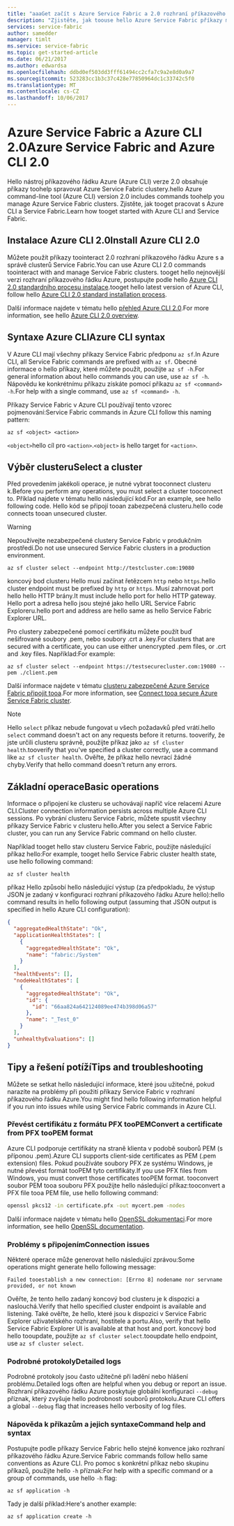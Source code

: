 ```yaml
---
title: "aaaGet začít s Azure Service Fabric a 2.0 rozhraní příkazového řádku Azure"
description: "Zjistěte, jak toouse hello Azure Service Fabric příkazy modulu v Azure CLI verze 2.0. Zjistěte, jak tooconnect tooa clusteru a jak toomanage aplikace."
services: service-fabric
author: samedder
manager: timlt
ms.service: service-fabric
ms.topic: get-started-article
ms.date: 06/21/2017
ms.author: edwardsa
ms.openlocfilehash: ddbd0ef503dd3fff61494cc2cfa7c9a2e8d0a9a7
ms.sourcegitcommit: 523283cc1b3c37c428e77850964dc1c33742c5f0
ms.translationtype: MT
ms.contentlocale: cs-CZ
ms.lasthandoff: 10/06/2017
---
```

# <a name="azure-service-fabric-and-azure-cli-20"></a><span data-ttu-id="6fb05-104">Azure Service Fabric a Azure CLI 2.0</span><span class="sxs-lookup"><span data-stu-id="6fb05-104">Azure Service Fabric and Azure CLI 2.0</span></span>

<span data-ttu-id="6fb05-105">Hello nástroj příkazového řádku Azure (Azure CLI) verze 2.0 obsahuje příkazy toohelp spravovat Azure Service Fabric clustery.</span><span class="sxs-lookup"><span data-stu-id="6fb05-105">hello Azure command-line tool (Azure CLI) version 2.0 includes commands toohelp you manage Azure Service Fabric clusters.</span></span> <span data-ttu-id="6fb05-106">Zjistěte, jak tooget pracovat s Azure CLI a Service Fabric.</span><span class="sxs-lookup"><span data-stu-id="6fb05-106">Learn how tooget started with Azure CLI and Service Fabric.</span></span>

## <a name="install-azure-cli-20"></a><span data-ttu-id="6fb05-107">Instalace Azure CLI 2.0</span><span class="sxs-lookup"><span data-stu-id="6fb05-107">Install Azure CLI 2.0</span></span>

<span data-ttu-id="6fb05-108">Můžete použít příkazy toointeract 2.0 rozhraní příkazového řádku Azure s a správě clusterů Service Fabric.</span><span class="sxs-lookup"><span data-stu-id="6fb05-108">You can use Azure CLI 2.0 commands toointeract with and manage Service Fabric clusters.</span></span> <span data-ttu-id="6fb05-109">tooget hello nejnovější verzi rozhraní příkazového řádku Azure, postupujte podle hello [Azure CLI 2.0 standardního procesu instalace](https://docs.microsoft.com/en-us/cli/azure/install-azure-cli).</span><span class="sxs-lookup"><span data-stu-id="6fb05-109">tooget hello latest version of Azure CLI, follow hello [Azure CLI 2.0 standard installation process](https://docs.microsoft.com/en-us/cli/azure/install-azure-cli).</span></span>

<span data-ttu-id="6fb05-110">Další informace najdete v tématu hello [přehled Azure CLI 2.0](https://docs.microsoft.com/en-us/cli/azure/overview).</span><span class="sxs-lookup"><span data-stu-id="6fb05-110">For more information, see hello [Azure CLI 2.0 overview](https://docs.microsoft.com/en-us/cli/azure/overview).</span></span>

## <a name="azure-cli-syntax"></a><span data-ttu-id="6fb05-111">Syntaxe Azure CLI</span><span class="sxs-lookup"><span data-stu-id="6fb05-111">Azure CLI syntax</span></span>

<span data-ttu-id="6fb05-112">V Azure CLI mají všechny příkazy Service Fabric předponu `az sf`.</span><span class="sxs-lookup"><span data-stu-id="6fb05-112">In Azure CLI, all Service Fabric commands are prefixed with `az sf`.</span></span> <span data-ttu-id="6fb05-113">Obecné informace o hello příkazy, které můžete použít, použijte `az sf -h`.</span><span class="sxs-lookup"><span data-stu-id="6fb05-113">For general information about hello commands you can use, use `az sf -h`.</span></span> <span data-ttu-id="6fb05-114">Nápovědu ke konkrétnímu příkazu získáte pomocí příkazu `az sf <command> -h`.</span><span class="sxs-lookup"><span data-stu-id="6fb05-114">For help with a single command, use `az sf <command> -h`.</span></span>

<span data-ttu-id="6fb05-115">Příkazy Service Fabric v Azure CLI používají tento vzorec pojmenování:</span><span class="sxs-lookup"><span data-stu-id="6fb05-115">Service Fabric commands in Azure CLI follow this naming pattern:</span></span>

```azurecli
az sf <object> <action>
```

<span data-ttu-id="6fb05-116">`<object>`hello cíl pro `<action>`.</span><span class="sxs-lookup"><span data-stu-id="6fb05-116">`<object>` is hello target for `<action>`.</span></span>

## <a name="select-a-cluster"></a><span data-ttu-id="6fb05-117">Výběr clusteru</span><span class="sxs-lookup"><span data-stu-id="6fb05-117">Select a cluster</span></span>

<span data-ttu-id="6fb05-118">Před provedením jakékoli operace, je nutné vybrat tooconnect clusteru k.</span><span class="sxs-lookup"><span data-stu-id="6fb05-118">Before you perform any operations, you must select a cluster tooconnect to.</span></span> <span data-ttu-id="6fb05-119">Příklad najdete v tématu hello následující kód.</span><span class="sxs-lookup"><span data-stu-id="6fb05-119">For an example, see hello following code.</span></span> <span data-ttu-id="6fb05-120">Hello kód se připojí tooan zabezpečená clusteru.</span><span class="sxs-lookup"><span data-stu-id="6fb05-120">hello code connects tooan unsecured cluster.</span></span>

> [!WARNING]
> <span data-ttu-id="6fb05-121">Nepoužívejte nezabezpečené clustery Service Fabric v produkčním prostředí.</span><span class="sxs-lookup"><span data-stu-id="6fb05-121">Do not use unsecured Service Fabric clusters in a production environment.</span></span>

```azurecli
az sf cluster select --endpoint http://testcluster.com:19080
```

<span data-ttu-id="6fb05-122">koncový bod clusteru Hello musí začínat řetězcem `http` nebo `https`.</span><span class="sxs-lookup"><span data-stu-id="6fb05-122">hello cluster endpoint must be prefixed by `http` or `https`.</span></span> <span data-ttu-id="6fb05-123">Musí zahrnovat port hello hello HTTP brány.</span><span class="sxs-lookup"><span data-stu-id="6fb05-123">It must include hello port for hello HTTP gateway.</span></span> <span data-ttu-id="6fb05-124">Hello port a adresa hello jsou stejné jako hello URL Service Fabric Exploreru.</span><span class="sxs-lookup"><span data-stu-id="6fb05-124">hello port and address are hello same as hello Service Fabric Explorer URL.</span></span>

<span data-ttu-id="6fb05-125">Pro clustery zabezpečené pomocí certifikátu můžete použít buď nešifrované soubory .pem, nebo soubory .crt a .key.</span><span class="sxs-lookup"><span data-stu-id="6fb05-125">For clusters that are secured with a certificate, you can use either unencrypted .pem files, or .crt and .key files.</span></span> <span data-ttu-id="6fb05-126">Například:</span><span class="sxs-lookup"><span data-stu-id="6fb05-126">For example:</span></span>

```azurecli
az sf cluster select --endpoint https://testsecurecluster.com:19080 --pem ./client.pem
```

<span data-ttu-id="6fb05-127">Další informace najdete v tématu [clusteru zabezpečené Azure Service Fabric připojit tooa](service-fabric-connect-to-secure-cluster.md).</span><span class="sxs-lookup"><span data-stu-id="6fb05-127">For more information, see [Connect tooa secure Azure Service Fabric cluster](service-fabric-connect-to-secure-cluster.md).</span></span>

> [!NOTE]
> <span data-ttu-id="6fb05-128">Hello `select` příkaz nebude fungovat u všech požadavků před vrátí.</span><span class="sxs-lookup"><span data-stu-id="6fb05-128">hello `select` command doesn't act on any requests before it returns.</span></span> <span data-ttu-id="6fb05-129">tooverify, že jste určili clusteru správně, použijte příkaz jako `az sf cluster health`.</span><span class="sxs-lookup"><span data-stu-id="6fb05-129">tooverify that you've specified a cluster correctly, use a command like `az sf cluster health`.</span></span> <span data-ttu-id="6fb05-130">Ověřte, že příkaz hello nevrací žádné chyby.</span><span class="sxs-lookup"><span data-stu-id="6fb05-130">Verify that hello command doesn't return any errors.</span></span>

## <a name="basic-operations"></a><span data-ttu-id="6fb05-131">Základní operace</span><span class="sxs-lookup"><span data-stu-id="6fb05-131">Basic operations</span></span>

<span data-ttu-id="6fb05-132">Informace o připojení ke clusteru se uchovávají napříč více relacemi Azure CLI.</span><span class="sxs-lookup"><span data-stu-id="6fb05-132">Cluster connection information persists across multiple Azure CLI sessions.</span></span> <span data-ttu-id="6fb05-133">Po vybrání clusteru Service Fabric, můžete spustit všechny příkazy Service Fabric v clusteru hello.</span><span class="sxs-lookup"><span data-stu-id="6fb05-133">After you select a Service Fabric cluster, you can run any Service Fabric command on hello cluster.</span></span>

<span data-ttu-id="6fb05-134">Například tooget hello stav clusteru Service Fabric, použijte následující příkaz hello:</span><span class="sxs-lookup"><span data-stu-id="6fb05-134">For example, tooget hello Service Fabric cluster health state, use hello following command:</span></span>

```azurecli
az sf cluster health
```

<span data-ttu-id="6fb05-135">příkaz Hello způsobí hello následující výstup (za předpokladu, že výstup JSON je zadaný v konfiguraci rozhraní příkazového řádku Azure hello):</span><span class="sxs-lookup"><span data-stu-id="6fb05-135">hello command results in hello following output (assuming that JSON output is specified in hello Azure CLI configuration):</span></span>

```json
{
  "aggregatedHealthState": "Ok",
  "applicationHealthStates": [
    {
      "aggregatedHealthState": "Ok",
      "name": "fabric:/System"
    }
  ],
  "healthEvents": [],
  "nodeHealthStates": [
    {
      "aggregatedHealthState": "Ok",
      "id": {
        "id": "66aa824a642124089ee474b398d06a57"
      },
      "name": "_Test_0"
    }
  ],
  "unhealthyEvaluations": []
}
```

## <a name="tips-and-troubleshooting"></a><span data-ttu-id="6fb05-136">Tipy a řešení potíží</span><span class="sxs-lookup"><span data-stu-id="6fb05-136">Tips and troubleshooting</span></span>

<span data-ttu-id="6fb05-137">Můžete se setkat hello následující informace, které jsou užitečné, pokud narazíte na problémy při použití příkazy Service Fabric v rozhraní příkazového řádku Azure.</span><span class="sxs-lookup"><span data-stu-id="6fb05-137">You might find hello following information helpful if you run into issues while using Service Fabric commands in Azure CLI.</span></span>

### <a name="convert-a-certificate-from-pfx-toopem-format"></a><span data-ttu-id="6fb05-138">Převést certifikátu z formátu PFX tooPEM</span><span class="sxs-lookup"><span data-stu-id="6fb05-138">Convert a certificate from PFX tooPEM format</span></span>

<span data-ttu-id="6fb05-139">Azure CLI podporuje certifikáty na straně klienta v podobě souborů PEM (s příponou .pem).</span><span class="sxs-lookup"><span data-stu-id="6fb05-139">Azure CLI supports client-side certificates as PEM (.pem extension) files.</span></span> <span data-ttu-id="6fb05-140">Pokud používáte soubory PFX ze systému Windows, je nutné převést formát tooPEM tyto certifikáty.</span><span class="sxs-lookup"><span data-stu-id="6fb05-140">If you use PFX files from Windows, you must convert those certificates tooPEM format.</span></span> <span data-ttu-id="6fb05-141">tooconvert soubor PEM tooa souboru PFX použijte hello následující příkaz:</span><span class="sxs-lookup"><span data-stu-id="6fb05-141">tooconvert a PFX file tooa PEM file, use hello following command:</span></span>

```bash
openssl pkcs12 -in certificate.pfx -out mycert.pem -nodes
```

<span data-ttu-id="6fb05-142">Další informace najdete v tématu hello [OpenSSL dokumentaci](https://www.openssl.org/docs/).</span><span class="sxs-lookup"><span data-stu-id="6fb05-142">For more information, see hello [OpenSSL documentation](https://www.openssl.org/docs/).</span></span>

### <a name="connection-issues"></a><span data-ttu-id="6fb05-143">Problémy s připojením</span><span class="sxs-lookup"><span data-stu-id="6fb05-143">Connection issues</span></span>

<span data-ttu-id="6fb05-144">Některé operace může generovat hello následující zprávou:</span><span class="sxs-lookup"><span data-stu-id="6fb05-144">Some operations might generate hello following message:</span></span>

`Failed tooestablish a new connection: [Errno 8] nodename nor servname provided, or not known`

<span data-ttu-id="6fb05-145">Ověřte, že tento hello zadaný koncový bod clusteru je k dispozici a naslouchá.</span><span class="sxs-lookup"><span data-stu-id="6fb05-145">Verify that hello specified cluster endpoint is available and listening.</span></span> <span data-ttu-id="6fb05-146">Také ověřte, že hello, které jsou k dispozici v Service Fabric Explorer uživatelského rozhraní, hostitele a portu.</span><span class="sxs-lookup"><span data-stu-id="6fb05-146">Also, verify that hello Service Fabric Explorer UI is available at that host and port.</span></span> <span data-ttu-id="6fb05-147">koncový bod hello tooupdate, použijte `az sf cluster select`.</span><span class="sxs-lookup"><span data-stu-id="6fb05-147">tooupdate hello endpoint, use `az sf cluster select`.</span></span>

### <a name="detailed-logs"></a><span data-ttu-id="6fb05-148">Podrobné protokoly</span><span class="sxs-lookup"><span data-stu-id="6fb05-148">Detailed logs</span></span>

<span data-ttu-id="6fb05-149">Podrobné protokoly jsou často užitečné při ladění nebo hlášení problému.</span><span class="sxs-lookup"><span data-stu-id="6fb05-149">Detailed logs often are helpful when you debug or report an issue.</span></span> <span data-ttu-id="6fb05-150">Rozhraní příkazového řádku Azure poskytuje globální konfiguraci `--debug` příznak, který zvyšuje hello podrobností souborů protokolu.</span><span class="sxs-lookup"><span data-stu-id="6fb05-150">Azure CLI offers a global `--debug` flag that increases hello verbosity of log files.</span></span>

### <a name="command-help-and-syntax"></a><span data-ttu-id="6fb05-151">Nápověda k příkazům a jejich syntaxe</span><span class="sxs-lookup"><span data-stu-id="6fb05-151">Command help and syntax</span></span>

<span data-ttu-id="6fb05-152">Postupujte podle příkazy Service Fabric hello stejné konvence jako rozhraní příkazového řádku Azure.</span><span class="sxs-lookup"><span data-stu-id="6fb05-152">Service Fabric commands follow hello same conventions as Azure CLI.</span></span> <span data-ttu-id="6fb05-153">Pro pomoc s konkrétní příkaz nebo skupinu příkazů, použijte hello `-h` příznak:</span><span class="sxs-lookup"><span data-stu-id="6fb05-153">For help with a specific command or a group of commands, use hello `-h` flag:</span></span>

```azurecli
az sf application -h
```

<span data-ttu-id="6fb05-154">Tady je další příklad:</span><span class="sxs-lookup"><span data-stu-id="6fb05-154">Here's another example:</span></span>

```azurecli
az sf application create -h
```
